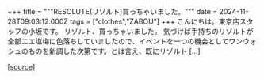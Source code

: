 +++
title = """RESOLUTE(リゾルト)買っちゃいました。"""
date = 2024-11-28T09:03:12.000Z
tags = ["clothes","ZABOU"]
+++
こんにちは。東京店スタッフの小坂です。 リゾルト、買っちゃいました。 気づけば手持ちのリゾルトが全部エエ塩梅に色落ちしていましたので、イベントを一つの機会としてワンウォシュのものを新調した次第です。とは言え、既にリゾルト \[…\]

[[source]](https://zabou.org/2024/11/28/313433/)
